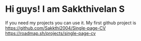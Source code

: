 Hi guys!
I am Sakkthivelan S
=====================================================================
If you need my projects you can use it.
My first github project is https://github.com/Sakkthi2004/Single-page-CV
https://roadmap.sh/projects/single-page-cv
